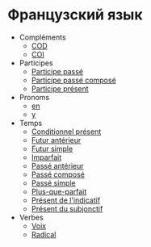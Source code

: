 # Французский язык

* Compléments
  * [COD](fr/complements/cod.md)
  * [COI](fr/complements/coi.md)
* Participes
  * [Participe passé](fr/participes/participe%20passé.md)
  * [Participe passé composé](fr/participes/participe%20passé%20composé.md)
  * [Participe présent](fr/participes/participe%20présent.md)
* Pronoms
  * [en](fr/pronoms/en.md)
  * [y](fr/pronoms/y.md)
* Temps
  * [Conditionnel présent](fr/temps/conditionnel%20présent.md)
  * [Futur antérieur](fr/temps/futur%20antérieur.md)
  * [Futur simple](fr/temps/futur%20simple.md)
  * [Imparfait](fr/temps/imparfait.md)
  * [Passé antérieur](fr/temps/passé%20antérieur.md)
  * [Passé composé](fr/temps/passé%20composé.md)
  * [Passé simple](fr/temps/passé%20simple.md)
  * [Plus-que-parfait](fr/temps/plus-que-parfait.md)
  * [Présent de l'indicatif](fr/temps/présent%20de%20l'indicatif.md)
  * [Présent du subjonctif](fr/temps/présent%20du%20subjonctif.md)
* Verbes
  * [Voix](fr/verbes/voix.md)
  * [Radical](fr/verbes/radical.md)
